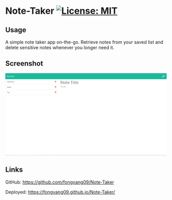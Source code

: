 # Note-Taker [![License: MIT](https://img.shields.io/badge/License-MIT-yellow.svg)](https://opensource.org/licenses/MIT)

## Usage

A simple note taker app on-the-go. Retrieve notes from your saved list and delete sensitive notes whenever you longer need it.

## Screenshot

![note-taker-ss.JPG](note-taker-ss.JPG)

## Links

GitHub: https://github.com/fongvang09/Note-Taker

Deployed: https://fongvang09.github.io/Note-Taker/
